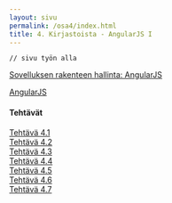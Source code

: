 ```yaml
---
layout: sivu
permalink: /osa4/index.html 
title: 4. Kirjastoista - AngularJS I
---
```


~~~
// sivu työn alla
~~~

[Sovelluksen rakenteen hallinta: AngularJS]({{site.baseurl}}/weso/#12-Sovelluksen-rakenteen-hallinta:-AngularJS)

[AngularJS](https://angularjs.org)

#### Tehtävät

[Tehtävä 4.1](tehtava41)   
[Tehtävä 4.2](tehtava42)   
[Tehtävä 4.3](tehtava43)   
[Tehtävä 4.4](tehtava44)   
[Tehtävä 4.5](tehtava45)   
[Tehtävä 4.6](tehtava46)   
[Tehtävä 4.7](tehtava47)   

